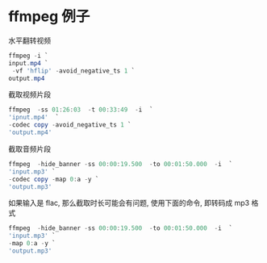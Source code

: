 # ffmpeg 例子

水平翻转视频

```powershell
ffmpeg -i `
input.mp4 `
 -vf 'hflip' -avoid_negative_ts 1 `
output.mp4
```

截取视频片段

```powershell
ffmpeg  -ss 01:26:03  -t 00:33:49  -i  `
'ipnut.mp4'  `
-codec copy -avoid_negative_ts 1 `
'output.mp4'
```

截取音频片段

```powershell
ffmpeg  -hide_banner -ss 00:00:19.500  -to 00:01:50.000  -i  `
'input.mp3' `
-codec copy -map 0:a -y `
'output.mp3'
```

如果输入是 flac, 那么截取时长可能会有问题, 使用下面的命令, 即转码成 mp3 格式

```powershell
ffmpeg  -hide_banner -ss 00:00:19.500  -to 00:01:50.000  -i  `
'input.mp3' `
-map 0:a -y `
'output.mp3'
```
